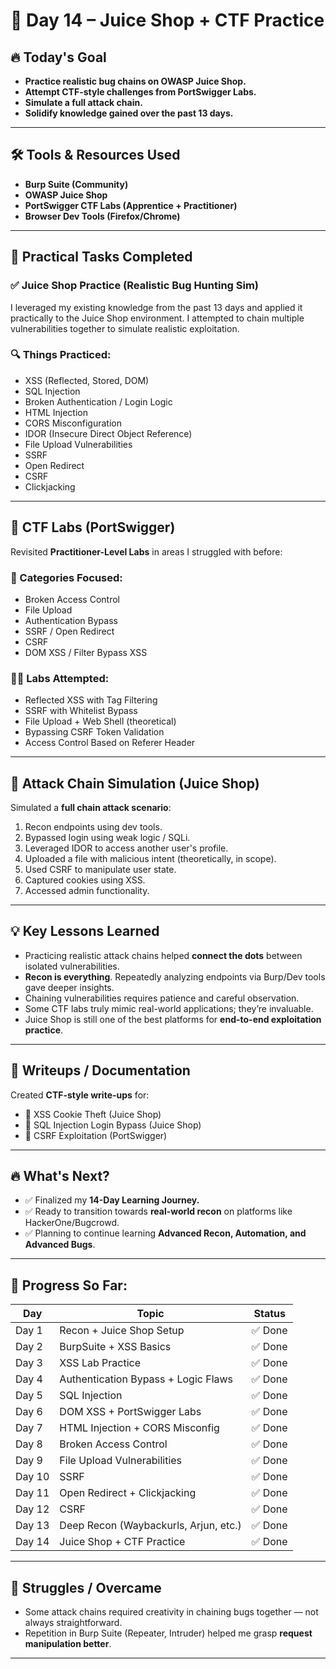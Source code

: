 # 📅 Day 14 – Juice Shop + CTF Practice  
 



## 🔥 Today's Goal
- **Practice realistic bug chains on OWASP Juice Shop.**
- **Attempt CTF-style challenges from PortSwigger Labs.**
- **Simulate a full attack chain.**
- **Solidify knowledge gained over the past 13 days.**

---

## 🛠 Tools & Resources Used
- **Burp Suite (Community)**
- **OWASP Juice Shop**
- **PortSwigger CTF Labs (Apprentice + Practitioner)**
- **Browser Dev Tools (Firefox/Chrome)**

---

## 🧪 Practical Tasks Completed

### ✅ **Juice Shop Practice (Realistic Bug Hunting Sim)**
I leveraged my existing knowledge from the past 13 days and applied it practically to the Juice Shop environment. I attempted to chain multiple vulnerabilities together to simulate realistic exploitation.

### 🔍 **Things Practiced:**
- XSS (Reflected, Stored, DOM)
- SQL Injection
- Broken Authentication / Login Logic
- HTML Injection
- CORS Misconfiguration
- IDOR (Insecure Direct Object Reference)
- File Upload Vulnerabilities
- SSRF
- Open Redirect
- CSRF
- Clickjacking


---

## 🏁 **CTF Labs (PortSwigger)**  
Revisited **Practitioner-Level Labs** in areas I struggled with before:

### 📌 Categories Focused:
- Broken Access Control
- File Upload
- Authentication Bypass
- SSRF / Open Redirect
- CSRF
- DOM XSS / Filter Bypass XSS

### 🧑‍💻 **Labs Attempted:**
- Reflected XSS with Tag Filtering
- SSRF with Whitelist Bypass
- File Upload + Web Shell (theoretical)
- Bypassing CSRF Token Validation
- Access Control Based on Referer Header

---

## 🔗 **Attack Chain Simulation (Juice Shop)**
Simulated a **full chain attack scenario**:
1. Recon endpoints using dev tools.
2. Bypassed login using weak logic / SQLi.
3. Leveraged IDOR to access another user's profile.
4. Uploaded a file with malicious intent (theoretically, in scope).
5. Used CSRF to manipulate user state.
6. Captured cookies using XSS.
7. Accessed admin functionality.

---

## 💡 Key Lessons Learned
- Practicing realistic attack chains helped **connect the dots** between isolated vulnerabilities.
- **Recon is everything**. Repeatedly analyzing endpoints via Burp/Dev tools gave deeper insights.
- Chaining vulnerabilities requires patience and careful observation.
- Some CTF labs truly mimic real-world applications; they’re invaluable.
- Juice Shop is still one of the best platforms for **end-to-end exploitation practice**.

---



## 📄 Writeups / Documentation
Created **CTF-style write-ups** for:
- 🐛 XSS Cookie Theft (Juice Shop)
- 🔐 SQL Injection Login Bypass (Juice Shop)
- 🔄 CSRF Exploitation (PortSwigger)

---

## 🔥 What's Next?
- ✅ Finalized my **14-Day Learning Journey.**
- ✅ Ready to transition towards **real-world recon** on platforms like HackerOne/Bugcrowd.
- ✅ Planning to continue learning **Advanced Recon, Automation, and Advanced Bugs**.

---

## 🚀 Progress So Far:
| Day   | Topic                                | Status   |
|-------|--------------------------------------|----------|
| Day 1 | Recon + Juice Shop Setup              | ✅ Done   |
| Day 2 | BurpSuite + XSS Basics                | ✅ Done   |
| Day 3 | XSS Lab Practice                      | ✅ Done   |
| Day 4 | Authentication Bypass + Logic Flaws   | ✅ Done   |
| Day 5 | SQL Injection                         | ✅ Done   |
| Day 6 | DOM XSS + PortSwigger Labs            | ✅ Done   |
| Day 7 | HTML Injection + CORS Misconfig       | ✅ Done   |
| Day 8 | Broken Access Control                 | ✅ Done   |
| Day 9 | File Upload Vulnerabilities           | ✅ Done   |
| Day 10| SSRF                                  | ✅ Done   |
| Day 11| Open Redirect + Clickjacking          | ✅ Done   |
| Day 12| CSRF                                  | ✅ Done   |
| Day 13| Deep Recon (Waybackurls, Arjun, etc.) | ✅ Done   |
| Day 14| Juice Shop + CTF Practice             | ✅ Done   |

---

## 📝 Struggles / Overcame
- Some attack chains required creativity in chaining bugs together — not always straightforward.
- Repetition in Burp Suite (Repeater, Intruder) helped me grasp **request manipulation better**.

---


